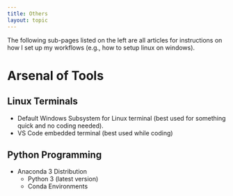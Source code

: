 ```yaml
---
title: Others
layout: topic
---
```


The following sub-pages listed on the left are all articles for instructions on how I set up my workflows (e.g., how to setup linux on windows).

# Arsenal of Tools

## Linux Terminals
* Default Windows Subsystem for Linux terminal (best used for something quick and no coding needed).
* VS Code embedded terminal (best used while coding)

## Python Programming
* Anaconda 3 Distribution
    * Python 3 (latest version)
    * Conda Environments
